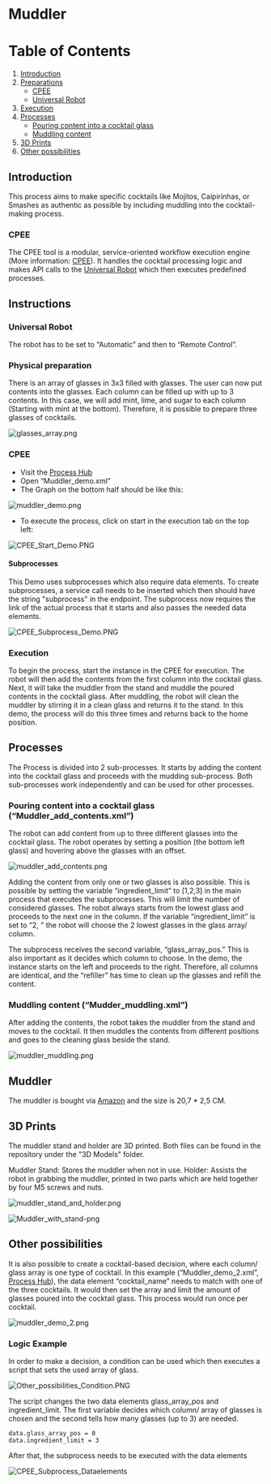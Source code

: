 # Muddler

# Table of Contents

1. [Introduction](#introduction)
2. [Preparations](#preparations)
   - [CPEE](#cpee)
   - [Universal Robot](#universal-robot)
3. [Execution](#execution)
4. [Processes](#processes)
   - [Pouring content into a cocktail glass](#pouring-content-into-a-cocktail-glass-muddler_add_contentsxml)
   - [Muddling content](#muddling-content-mudder_muddlingxml)
5. [3D Prints](#3d-prints)
6. [Other possibilities](#other-possibilities)


## Introduction

This process aims to make specific cocktails like Mojitos, Caipirinhas, or Smashes as authentic as possible by including muddling into the cocktail-making process.

### CPEE 
The CPEE tool is a modular, service-oriented workflow execution engine (More information: [CPEE](https://cpee.org/)). It handles the cocktail processing logic and makes API calls to the [Universal Robot](https://www.universal-robots.com/de/) which then executes predefined processes.

## Instructions

### Universal Robot

The robot has to be set to “Automatic” and then to “Remote Control”.

### Physical preparation

There is an array of glasses in 3x3 filled with glasses. The user can now put contents into the glasses. Each column can be filled up with up to 3 contents. In this case, we will add mint, lime, and sugar to each column (Starting with mint at the bottom). Therefore, it is possible to prepare three glasses of cocktails.

![glasses_array.png](resources/glasses_array.png)

### CPEE

* Visit the [Process Hub](https://cpee.org/hub/?stage=development&dir=Teaching.dir/Prak.dir/TUM-Prak-24-SS.dir/)
* Open “Muddler_demo.xml”
* The Graph on the bottom half should be like this:
  
![muddler_demo.png](resources/muddler_demo.png)

* To execute the process, click on start in the execution tab on the top left:
  
![CPEE_Start_Demo.PNG](resources/CPEE_Start_Demo.PNG)

#### Subprocesses

This Demo uses subprocesses which also require data elements. To create subprocesses, a service call needs to be inserted which then should have the string "subprocess" in the endpoint. The subprocess now requires the link of the actual process that it starts and also passes the needed data elements.

![CPEE_Subprocess_Demo.PNG](resources/CPEE_Subprocess_Demo.PNG)


### Execution

To begin the process, start the instance in the CPEE for execution. The robot will then add the contents from the first column into the cocktail glass. Next, it will take the muddler from the stand and muddle the poured contents in the cocktail glass. After muddling, the robot will clean the muddler by stirring it in a clean glass and returns it to the stand. In this demo, the process will do this three times and returns back to the home position.

## Processes

The Process is divided into 2 sub-processes. It starts by adding the content into the cocktail glass and proceeds with the mudding sub-process. Both sub-processes work independently and can be used for other processes.

### Pouring content into a cocktail glass (“Muddler_add_contents.xml”)

The robot can add content from up to three different glasses into the cocktail glass. The robot operates by setting a position (the bottom left glass) and hovering above the glasses with an offset.

![muddler_add_contents.png](resources/muddler_add_contents.png)


Adding the content from only one or two glasses is also possible. This is possible by setting the variable “ingredient_limit” to [1,2,3] in the main process that executes the subprocesses. This will limit the number of considered glasses. The robot always starts from the lowest glass and proceeds to the next one in the column. If the variable “ingredient_limit” is set to “2, " the robot will choose the 2 lowest glasses in the glass array/ column.

The subprocess receives the second variable, “glass_array_pos.” This is also important as it decides which column to choose. In the demo, the instance starts on the left and proceeds to the right. Therefore, all columns are identical, and the “refiller” has time to clean up the glasses and refill the content.


### Muddling content (“Mudder_muddling.xml”)

After adding the contents, the robot takes the muddler from the stand and moves to the cocktail. It then muddles the contents from different positions and goes to the cleaning glass beside the stand.

![muddler_muddling.png](resources/muddler_muddling.png)

## Muddler

The muddler is bought via [Amazon](https://amzn.eu/d/gs9YuMl) and the size is 20,7 * 2,5 CM.

## 3D Prints

The muddler stand and holder are 3D printed. Both files can be found in the repository under the "3D Models" folder.

Muddler Stand: Stores the muddler when not in use.
Holder: Assists the robot in grabbing the muddler, printed in two parts which are held together by four M5 screws and nuts.

![muddler_stand_and_holder.png](resources/muddler_stand_and_holder.png)

![Muddler_with_stand-png](resources/Muddler_with_stand.jpg)


## Other possibilities

It is also possible to create a cocktail-based decision, where each column/ glass array is one type of cocktail. In this example (“Muddler_demo_2.xml”, [Process Hub](https://cpee.org/hub/?stage=development&dir=Teaching.dir/Prak.dir/TUM-Prak-24-SS.dir/)), the data element “cocktail_name” needs to match with one of the three cocktails. It would then set the array and limit the amount of glasses poured into the cocktail glass. This process would run once per cocktail.

![muddler_demo_2.png](resources/muddler_demo_2.png)

### Logic Example

In order to make a decision, a condition can be used which then executes a script that sets the used array of glass. 

![Other_possibilities_Condition.PNG](resources/Other_possibilities_Condition.PNG)

The script changes the two data elements glass_array_pos and ingredient_limit. The first variable decides which column/ array of glasses is chosen and the second tells how many glasses (up to 3) are needed.

    data.glass_array_pos = 0
    data.ingredient_limit = 3

After that, the subprocess needs to be executed with the data elements

![CPEE_Subprocess_Dataelements](resources/CPEE_Subprocess_Dataelements.PNG)













